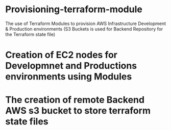 # Provisioning-terraform-module
The use of Terraform Modules to provision AWS Infrastructure Development &amp; Production environments (S3 Buckets is used for Backend Repository for the Terraform state file)

# Creation of EC2 nodes for Developmnet and Productions environments using Modules

# The creation of remote Backend AWS s3 bucket to store terraform state files
